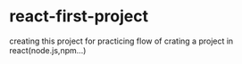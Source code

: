 # react-first-project
creating this project for practicing flow of crating a project in react(node.js,npm...)

